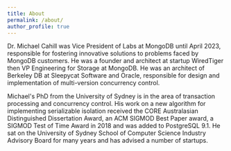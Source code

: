 ```yaml
---
title: About
permalink: /about/
author_profile: true
---
```


Dr. Michael Cahill was Vice President of Labs at MongoDB until April 2023, responsible for fostering innovative solutions to problems faced by MongoDB customers.  He was a founder and architect at startup WiredTiger then VP Engineering for Storage at MongoDB.  He was an architect of Berkeley DB at Sleepycat Software and Oracle, responsible for design and implementation of multi-version concurrency control.

Michael's PhD from the University of Sydney is in the area of transaction processing and concurrency control.  His work on a new algorithm for implementing serializable isolation received the CORE Australasian Distinguished Dissertation Award, an ACM SIGMOD Best Paper award, a SIGMOD Test of Time Award in 2018 and was added to PostgreSQL 9.1.  He sat on the University of Sydney School of Computer Science Industry Advisory Board for many years and has advised a number of startups.
